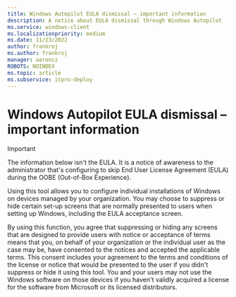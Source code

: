 ```yaml
---
title: Windows Autopilot EULA dismissal – important information
description: A notice about EULA dismissal through Windows Autopilot
ms.service: windows-client
ms.localizationpriority: medium
ms.date: 11/23/2022
author: frankroj
ms.author: frankroj
manager: aaroncz
ROBOTS: NOINDEX
ms.topic: article
ms.subservice: itpro-deploy
---
```

# Windows Autopilot EULA dismissal – important information

> [!IMPORTANT]
> The information below isn't the EULA. It is a notice of awareness to the administrator that's configuring to skip End User License Agreement (EULA) during the OOBE (Out-of-Box Experience).

Using this tool allows you to configure individual installations of Windows on devices managed by your organization. You may choose to suppress or hide certain set-up screens that are normally presented to users when setting up Windows, including the EULA acceptance screen.  

By using this function, you agree that suppressing or hiding any screens that are designed to provide users with notice or acceptance of terms means that you, on behalf of your organization or the individual user as the case may be, have consented to the notices and accepted the applicable terms. This consent includes your agreement to the terms and conditions of the license or notice that would be presented to the user if you didn't suppress or hide it using this tool. You and your users may not use the Windows software on those devices if you haven't validly acquired a license for the software from Microsoft or its licensed distributors.

